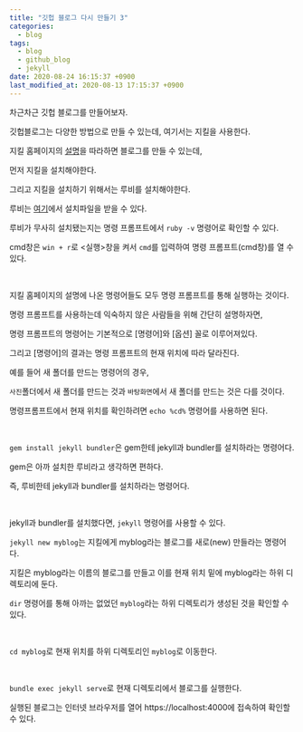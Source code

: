 ```yaml
---
title: "깃헙 블로그 다시 만들기 3"
categories:
  - blog
tags:
  - blog
  - github_blog
  - jekyll
date: 2020-08-24 16:15:37 +0900
last_modified_at: 2020-08-13 17:15:37 +0900
---
```


차근차근 깃헙 블로그를 만들어보자.

깃헙블로그는 다양한 방법으로 만들 수 있는데, 여기서는 지킬을 사용한다.

지킬 홈페이지의 [설명](https://jekyllrb-ko.github.io/docs/)을 따라하면 블로그를 만들 수 있는데,

먼저 지킬을 설치해야한다.

그리고 지킬을 설치하기 위해서는 루비를 설치해야한다.

루비는 [여기](https://rubyinstaller.org/downloads/)에서 설치파일을 받을 수 있다.

루비가 무사히 설치됐는지는 명령 프롬프트에서 `ruby -v` 명령어로 확인할 수 있다.

cmd창은 `win + r`로 <실행>창을 켜서 `cmd`를 입력하여 명령 프롬프트(cmd창)를 열 수 있다.

<br>

지킬 홈페이지의 설명에 나온 명령어들도 모두 명령 프롬프트를 통해 실행하는 것이다.

명령 프롬프트를 사용하는데 익숙하지 않은 사람들을 위해 간단히 설명하자면,

명령 프롬프트의 명령어는 기본적으로 [명령어]와 [옵션] 꼴로 이루어져있다.

그리고 [명령어]의 결과는 명령 프롬프트의 현재 위치에 따라 달라진다.

예를 들어 새 폴더를 만드는 명령어의 경우,

`사진`폴더에서 새 폴더를 만드는 것과 `바탕화면`에서 새 폴더를 만드는 것은 다를 것이다.

명령프롬프트에서 현재 위치를 확인하려면 `echo %cd%` 명령어를 사용하면 된다.

<br>

`gem install jekyll bundler`은 gem한테 jekyll과 bundler를 설치하라는 명령어다.

gem은 아까 설치한 루비라고 생각하면 편하다.

즉, 루비한테 jekyll과 bundler를 설치하라는 명령어다.

<br>

jekyll과 bundler를 설치했다면, `jekyll` 명령어를 사용할 수 있다.

`jekyll new myblog`는 지킬에게 myblog라는 블로그를 새로(new) 만들라는 명령어다.

지킬은 myblog라는 이름의 블로그를 만들고 이를 현재 위치 밑에 myblog라는 하위 디렉토리에 둔다.

`dir` 명령어를 통해 아까는 없었던 `myblog`라는 하위 디렉토리가 생성된 것을 확인할 수 있다.

<br>

`cd myblog`로 현재 위치를 하위 디렉토리인 `myblog`로 이동한다.

<br>

`bundle exec jekyll serve`로 현재 디렉토리에서 블로그를 실행한다.

실행된 블로그는 인터넷 브라우저를 열어 https://localhost:4000에 접속하여 확인할 수 있다.